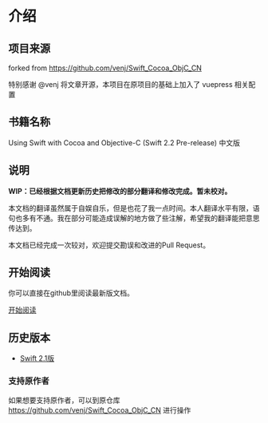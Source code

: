 # 介绍

## 项目来源
forked from https://github.com/venj/Swift_Cocoa_ObjC_CN

特别感谢 @venj 将文章开源，本项目在原项目的基础上加入了 vuepress 相关配置

## 书籍名称 
Using Swift with Cocoa and Objective-C (Swift 2.2 Pre-release) 中文版

## 说明

**WIP：已经根据文档更新历史把修改的部分翻译和修改完成。暂未校对。**

本文档的翻译虽然属于自娱自乐，但是也花了我一点时间。本人翻译水平有限，语句也多有不通。我在部分可能造成误解的地方做了些注解，希望我的翻译能把意思传达到。

本文档已经完成一次较对，欢迎提交勘误和改进的Pull Request。

## 开始阅读

你可以直接在github里阅读最新版文档。

[开始阅读](./0_目录.md)

## 历史版本

- [Swift 2.1版](https://github.com/venj/Swift_Cocoa_ObjC_CN/blob/1.0/0_目录.md)

### 支持原作者

如果想要支持原作者，可以到原仓库 https://github.com/venj/Swift_Cocoa_ObjC_CN 进行操作 
